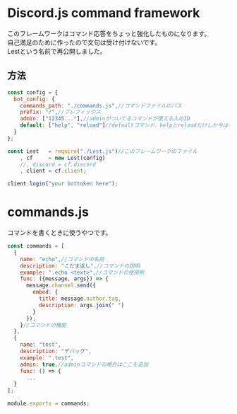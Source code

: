 # Discord.js command framework
このフレームワークはコマンド応答をちょっと強化したものになります。
<br>自己満足のために作ったので文句は受け付けないです。
<br>Lestという名前で再公開しました。

## 方法

```javascript
const config = {
  bot_config: {
    commands_path: "./commands.js",//コマンドファイルのパス
    prefix: "/",//プレフィックス
    admin: ["12345..."],//adminがついてるコマンドが使える人のID
    default: ["help", "reload"]//defaultコマンド、helpとreloadだけしか今はない
  }
};

const Lest   = require("./Lest.js")//このフレームワークのファイル
    , cf     = new Lest(config)
    //, discord = cf.discord
    , client = cf.client;

client.login("your bottoken here");
```

# commands.js
コマンドを書くときに使うやつです。
```javascript
const commands = [
  {
    name: "echo",//コマンドの名前
    description: "こだま返し",//コマンドの説明
    example: ".echo <text>",//コマンドの使用例
    func: ({message, args}) => {
      message.channel.send({
        embed: {
          title: message.author.tag,
          description: args.join(" ")
        }
      });
    }//コマンドの機能
  },
  {
    name: "test",
    description: "デバッグ",
    example: ".test",
    admin: true,//adminコマンドの場合はここを追加
    func: () => {
      ...
  }
];

module.exports = commands;
```